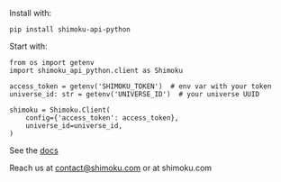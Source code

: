Install with:

`pip install shimoku-api-python`

Start with:

```
from os import getenv
import shimoku_api_python.client as Shimoku

access_token = getenv('SHIMOKU_TOKEN')  # env var with your token
universe_id: str = getenv('UNIVERSE_ID')  # your universe UUID

shimoku = Shimoku.Client(    
    config={'access_token': access_token},
    universe_id=universe_id,
)
```

See the [docs](https://shimoku.atlassian.net/wiki/spaces/SHIM/pages/442466511/Quickstart)

Reach us at contact@shimoku.com or at shimoku.com
